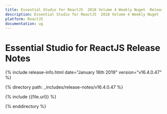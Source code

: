 ```yaml
---
title: Essential Studio for ReactJS  2018 Volume 4 Weekly Nuget  Release Notes  
description: Essential Studio for ReactJS  2018 Volume 4 Weekly Nuget  Release Notes  
platform: ReactJS
documentation: ug
---
```


# Essential Studio for ReactJS  Release Notes  

{% include release-info.html date="January 16th 2019"  version="v16.4.0.47" %} 


{% directory path: _includes/release-notes/v16.4.0.47 %}

{% include {{file.url}} %}

{% enddirectory %}